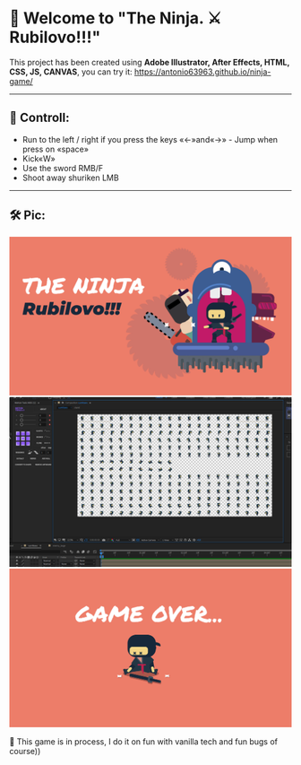 # :fist_oncoming: Welcome to "The Ninja. :crossed_swords: Rubilovo!!!"

This project has been created using **Adobe Illustrator, After Effects, HTML, CSS, JS, CANVAS**, you can try it: 
https://antonio63963.github.io/ninja-game/

---

## :cartwheeling: Controll:
  - Run to the left / right if you press the keys «←»and«→» - Jump when press on «space»
  - Kick«W»
  - Use the sword RMB/F
  - Shoot  away shuriken LMB

---

## :hammer_and_wrench: Pic:

![Adobe Illustrator](assets/splash_screen.jpg)
![After Effects](assets/ae_ninja.PNG)
![Adobe Illustrator](assets/game_over.jpg)

:pray: This game is in process, 
I do it on fun with vanilla 
tech and fun bugs of course))


